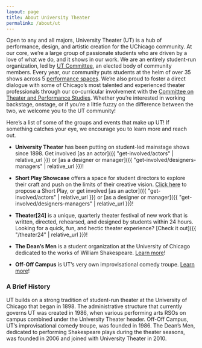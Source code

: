```yaml
---
layout: page
title: About University Theater
permalink: /about/ut
---
```


Open to any and all majors, University Theater (UT) is a hub of performance, design, and artistic creation for the UChicago community. At our core, we’re a large group of passionate students who are driven by a love of what we do, and it shows in our work. We are an entirely student-run organization, led by [UT Committee](/about/committee), an elected body of community members. Every year, our community puts students at the helm of over 35 shows across 5 [performance spaces](/locations). We’re also proud to foster a direct dialogue with some of Chicago’s most talented and experienced theater professionals through our co-curricular involvement with the [Committee on Theater and Performance Studies](https://taps.uchicago.edu). Whether you’re interested in working backstage, onstage, or if you’re a little fuzzy on the difference between the two, we welcome you to the UT community!

Here’s a list of some of the groups and events that make up UT! If something catches your eye, we encourage you to learn more and reach out.

- **University Theater** has been putting on student-led mainstage shows since 1898. Get involved [as an actor]({{ "get-involved/actors" | relative_url }}) or [as a designer or manager]({{ "get-involved/designers-managers" | relative_url }})!

- **Short Play Showcase** offers a space for student directors to explore their craft and push on the limits of their creative vision. [Click here](/get-involved/proposers) to propose a Short Play, or get involved [as an actor]({{ "get-involved/actors" | relative_url }}) or [as a designer or manager]({{ "get-involved/designers-managers" | relative_url }})!

- **Theater[24]** is a unique, quarterly theater festival of new work that is written, directed, rehearsed, and designed by students within 24 hours. Looking for a quick, fun, and hectic theater experience? [Check it out]({{ "/theater24" | relative_url }})!

- **The Dean’s Men** is a student organization at the University of Chicago dedicated to the works of William Shakespeare. [Learn more](https://www.facebook.com/thedeansmen/)!

- **Off-Off Campus** is UT’s very own improvisational comedy troupe. [Learn more](https://offoffcampus.org/)!

### A Brief History

UT builds on a strong tradition of student-run theater at the University of Chicago that began in 1898. The administrative structure that currently governs UT was created in 1986, when various performing arts RSOs on campus combined under the University Theater header. Off-Off Campus, UT’s improvisational comedy troupe, was founded in 1986. The Dean’s Men, dedicated to performing Shakespeare plays during the theater seasons, was founded in 2006 and joined with University Theater in 2010.
